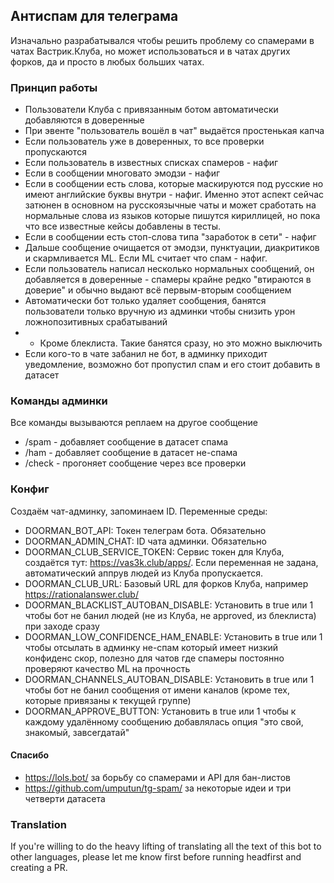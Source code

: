 ## Антиспам для телеграма

Изначально разрабатывался чтобы решить проблему со спамерами в чатах Вастрик.Клуба, но может использоваться и в чатах других форков, да и просто в любых больших чатах.

### Принцип работы
- Пользователи Клуба с привязанным ботом автоматически добавляются в доверенные
- При эвенте "пользователь вошёл в чат" выдаётся простенькая капча
- Если пользователь уже в доверенных, то все проверки пропускаются
- Если пользователь в известных списках спамеров - нафиг
- Если в сообщении многовато эмодзи - нафиг
- Если в сообщении есть слова, которые маскируются под русские но имеют английские буквы внутри - нафиг. Именно этот аспект сейчас затюнен в основном на русскоязычные чаты и может сработать на нормальные слова из языков которые пишутся кириллицей, но пока что все известные кейсы добавлены в тесты.
- Если в сообщении есть стоп-слова типа "заработок в сети" - нафиг
- Дальше сообщение очищается от эмодзи, пунктуации, диакритиков и скармливается ML. Если ML считает что спам - нафиг.
- Если пользователь написал несколько нормальных сообщений, он добавляется в доверенные - спамеры крайне редко "втираются в доверие" и обычно выдают всё первым-вторым сообщением
- Автоматически бот только удаляет сообщения, банятся пользователи только вручную из админки чтобы снизить урон ложнопозитивных срабатываний
- - Кроме блеклиста. Такие банятся сразу, но это можно выключить
- Если кого-то в чате забанил не бот, в админку приходит уведомление, возможно бот пропустил спам и его стоит добавить в датасет

### Команды админки
Все команды вызываются реплаем на другое сообщение
- /spam - добавляет сообщение в датасет спама
- /ham - добавляет сообщение в датасет не-спама
- /check - прогоняет сообщение через все проверки

### Конфиг
Создаём чат-админку, запоминаем ID.
Переменные среды:
- DOORMAN_BOT_API: Токен телеграм бота. Обязательно
- DOORMAN_ADMIN_CHAT: ID чата админки. Обязательно
- DOORMAN_CLUB_SERVICE_TOKEN: Сервис токен для Клуба, создаётся тут: https://vas3k.club/apps/. Если переменная не задана, автоматический аппрув людей из Клуба пропускается.
- DOORMAN_CLUB_URL: Базовый URL для форков Клуба, например https://rationalanswer.club/
- DOORMAN_BLACKLIST_AUTOBAN_DISABLE: Установить в true или 1 чтобы бот не банил людей (не из Клуба, не approved, из блеклиста) при заходе сразу
- DOORMAN_LOW_CONFIDENCE_HAM_ENABLE: Установить в true или 1 чтобы отсылать в админку не-спам который имеет низкий конфиденс скор, полезно для чатов где спамеры постоянно проверяют качество ML на прочность
- DOORMAN_CHANNELS_AUTOBAN_DISABLE: Установить в true или 1 чтобы бот не банил сообщения от имени каналов (кроме тех, которые привязаны к текущей группе)
- DOORMAN_APPROVE_BUTTON: Установить в true или 1 чтобы к каждому удалённому сообщению добавлялась опция "это свой, знакомый, завсегдатай"

#### Спасибо
- https://lols.bot/ за борьбу со спамерами и API для бан-листов
- https://github.com/umputun/tg-spam/ за некоторые идеи и три четверти датасета

### Translation
If you're willing to do the heavy lifting of translating all the text of this bot to other languages, please let me know first before running headfirst and creating a PR.


